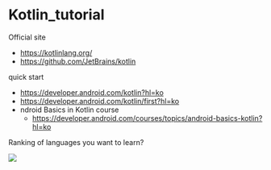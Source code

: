 
# Kotlin_tutorial

Official site
- https://kotlinlang.org/
- https://github.com/JetBrains/kotlin


quick start
- https://developer.android.com/kotlin?hl=ko
- https://developer.android.com/kotlin/first?hl=ko
- ndroid Basics in Kotlin course
  - https://developer.android.com/courses/topics/android-basics-kotlin?hl=ko
  


Ranking of languages you want to learn?

<img src='https://f1.codingworldnews.com/2019/03/kuyd1ff9ji.png'>

